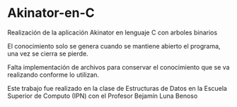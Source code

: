 # Akinator-en-C
Realización de la aplicación Akinator en lenguaje C con arboles binarios

El conocimiento solo se genera cuando se mantiene abierto el programa, una vez se cierra se pierde.

Falta implementación de archivos para conservar el conocimiento que se va realizando conforme lo utilizan.

Este trabajo fue realizado en la clase de Estructuras de Datos en la Escuela Superior de Computo (IPN) con el Profesor Bejamín Luna Benoso
